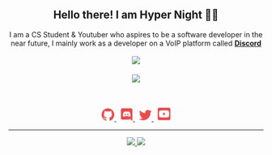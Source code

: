 <h2 align="center">
    Hello there! I am <strong>Hyper Night</strong> 👋🏻
</h2>
<p align="center">
    I am a CS Student & Youtuber who aspires to be a software developer in the near future, I mainly work as a developer on a VoIP platform called <strong> <a href="https://discord.gg/Zym9P2V6et">Discord</a></strong>
<br>
<br>
<a href="https://github.com/DetectiveNightPrime/">
        <img src="https://komarev.com/ghpvc/?username=DetectiveNightPrime&color=red" />
  </a> 
<br>
<br>
<a href="https://discord.com/users/920461406653001781">
        <img src="https://lanyard-profile-readme.vercel.app/api/920461406653001781?idleMessage=%22May%20The%20Code%20Be%20With%20you%22&borderRadius=25px" />
    </a>
</p>
&nbsp;
<p align="center">
    <a href="https://github.com/DetectiveNightPrime/">
        <img src="./assets/icons/other/github-solid.svg/" width="25px" />
    </a>
    &nbsp;
    <a href="https://discord.com/users/920461406653001781">
        <img src="./assets/icons/other/discord-solid.svg/" width="25px" />
    </a>
    &nbsp;
    <a href="https://twitter.com/DetectiveNightPrime/">
        <img src="./assets/icons/other/twitter-solid.svg/" width="25px" />
    </a>
    &nbsp;
    <a href="https://www.youtube.com/c/DetectiveNightPrime">
        <img src="./assets/icons/other/youtube-solid.svg/" width="25px" />
    </a>
</p>
<hr/>
<p align="center">
    <a href="https://github.com/DetectiveNightPrime/">
        <img src="https://github-readme-streak-stats.herokuapp.com?user=DetectiveNightPrime&hide_border=true&background=0D1117&currStreakLabel=FFFFFF&sideLabels=FFFFFF&currStreakNum=FFFFFF&dates=FFFFFF&sideNums=FFFFFF&fire=f04848&ring=f04848&stroke=FFFFFFFF)](https://git.io/streak-stats" />
  </a> 
  <a href="https://github.com/DetectiveNightPrime/">
        <img src="https://github-readme-stats.vercel.app/api?username=DetectiveNightPrime&show_icons=true&theme=gruvbox" />
  </a> 
<br>